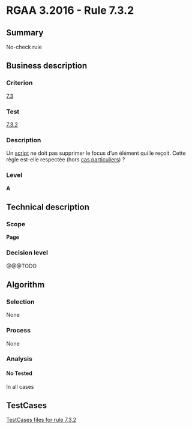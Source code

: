 # RGAA 3.2016 - Rule 7.3.2

## Summary
No-check rule


## Business description

### Criterion
[7.3](http://references.modernisation.gouv.fr/rgaa-accessibilite/criteres.html#crit-7-3)

### Test
[7.3.2](http://references.modernisation.gouv.fr/rgaa-accessibilite/criteres.html#test-7-3-2)

### Description
<div lang="fr">Un <a href="http://references.modernisation.gouv.fr/rgaa-accessibilite/glossaire.html#script">script</a> ne doit pas supprimer le focus d&#x2019;un &#xE9;l&#xE9;ment qui le re&#xE7;oit. Cette r&#xE8;gle est-elle respect&#xE9;e (hors <a href="http://references.modernisation.gouv.fr/rgaa-accessibilite/cas-particuliers.html#cp-7-3" title="Cas particuliers pour le crit&#xE8;re 7.3">cas particuliers</a>)&nbsp;?</div>

### Level
**A**


## Technical description

### Scope
**Page**

### Decision level
@@@TODO


## Algorithm

### Selection
None

### Process
None

### Analysis

#### No Tested
In all cases


##  TestCases

[TestCases files for rule 7.3.2](https://github.com/Asqatasun/Asqatasun/tree/RGAA_3.2016/rules/rules-rgaa3.2016/src/test/resources/testcases/rgaa32016/Rgaa32016Rule070302/)


